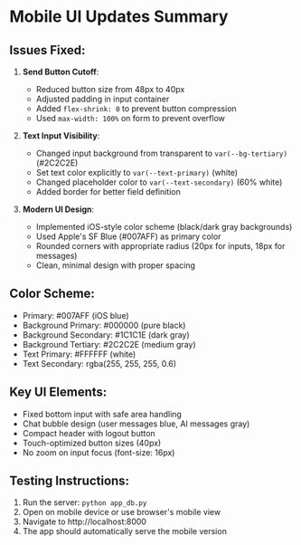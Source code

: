 # Mobile UI Updates Summary

## Issues Fixed:

1. **Send Button Cutoff**: 
   - Reduced button size from 48px to 40px
   - Adjusted padding in input container
   - Added `flex-shrink: 0` to prevent button compression
   - Used `max-width: 100%` on form to prevent overflow

2. **Text Input Visibility**:
   - Changed input background from transparent to `var(--bg-tertiary)` (#2C2C2E)
   - Set text color explicitly to `var(--text-primary)` (white)
   - Changed placeholder color to `var(--text-secondary)` (60% white)
   - Added border for better field definition

3. **Modern UI Design**:
   - Implemented iOS-style color scheme (black/dark gray backgrounds)
   - Used Apple's SF Blue (#007AFF) as primary color
   - Rounded corners with appropriate radius (20px for inputs, 18px for messages)
   - Clean, minimal design with proper spacing

## Color Scheme:
- Primary: #007AFF (iOS blue)
- Background Primary: #000000 (pure black)
- Background Secondary: #1C1C1E (dark gray)
- Background Tertiary: #2C2C2E (medium gray)
- Text Primary: #FFFFFF (white)
- Text Secondary: rgba(255, 255, 255, 0.6)

## Key UI Elements:
- Fixed bottom input with safe area handling
- Chat bubble design (user messages blue, AI messages gray)
- Compact header with logout button
- Touch-optimized button sizes (40px)
- No zoom on input focus (font-size: 16px)

## Testing Instructions:
1. Run the server: `python app_db.py`
2. Open on mobile device or use browser's mobile view
3. Navigate to http://localhost:8000
4. The app should automatically serve the mobile version